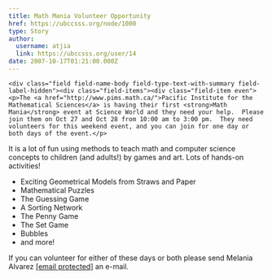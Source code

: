 ```yaml
---
title: Math Mania Volunteer Opportunity 
href: https://ubccsss.org/node/1000
type: Story
author:
  username: atjia
  link: https://ubccsss.org/user/14
date: 2007-10-17T01:21:00.000Z
---
```



    <div class="field field-name-body field-type-text-with-summary field-label-hidden"><div class="field-items"><div class="field-item even"><p>The <a href="http://www.pims.math.ca/">Pacific Institute for the Mathematical Sciences</a> is having their first <strong>Math Mania</strong> event at Science World and they need your help.  Please join them on Oct 27 and Oct 28 from 10:00 am to 3:00 pm.  They need volunteers for this weekend event, and you can join for one day or both days of the event.</p>
<p>It is a lot of fun using methods to teach math and computer science concepts to children (and adults!) by games and art. Lots of hands-on activities!</p>
<ul>
<li>Exciting Geometrical Models from Straws and Paper
</li><li>Mathematical Puzzles
</li><li>The Guessing Game
</li><li>A Sorting Network
</li><li>The Penny Game
</li><li>The Set Game
</li><li>Bubbles
</li><li>and more!
</li></ul>
<p>If you can volunteer for either of these days or both please send Melania Alvarez <a href="/cdn-cgi/l/email-protection#4e232b222f20272f0e3e27233d60232f3a26602d2f"><span class="__cf_email__" data-cfemail="f69b939a97989f97b6869f9b85d89b97829ed89597">[email&#xA0;protected]</span></a> an e-mail.</p>
</div></div></div>    <footer>
          </footer>
    